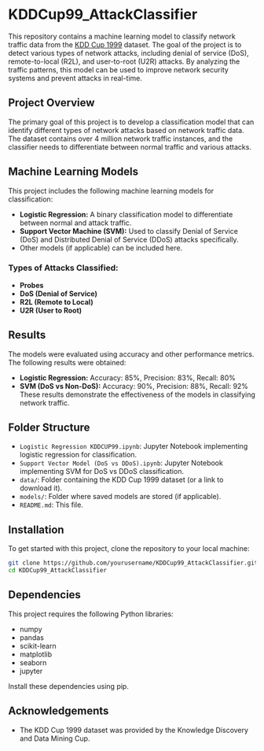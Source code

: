 # KDDCup99_AttackClassifier

This repository contains a machine learning model to classify network traffic data from the [KDD Cup 1999](http://kdd.ics.uci.edu/databases/kddcup99/kddcup99.html) dataset. The goal of the project is to detect various types of network attacks, including denial of service (DoS), remote-to-local (R2L), and user-to-root (U2R) attacks. By analyzing the traffic patterns, this model can be used to improve network security systems and prevent attacks in real-time.

## Project Overview

The primary goal of this project is to develop a classification model that can identify different types of network attacks based on network traffic data. The dataset contains over 4 million network traffic instances, and the classifier needs to differentiate between normal traffic and various attacks.

## Machine Learning Models
This project includes the following machine learning models for classification:
- **Logistic Regression:** A binary classification model to differentiate between normal and attack traffic.
- **Support Vector Machine (SVM):** Used to classify Denial of Service (DoS) and Distributed Denial of Service (DDoS) attacks specifically.
- Other models (if applicable) can be included here.

### Types of Attacks Classified:
- **Probes**
- **DoS (Denial of Service)**
- **R2L (Remote to Local)**
- **U2R (User to Root)**

## Results
The models were evaluated using accuracy and other performance metrics. The following results were obtained:
- **Logistic Regression:** Accuracy: 85%, Precision: 83%, Recall: 80%
- **SVM (DoS vs Non-DoS):** Accuracy: 90%, Precision: 88%, Recall: 92%
These results demonstrate the effectiveness of the models in classifying network traffic.

## Folder Structure
- `Logistic Regression KDDCUP99.ipynb`: Jupyter Notebook implementing logistic regression for classification.
- `Support Vector Model (DoS vs DDoS).ipynb`: Jupyter Notebook implementing SVM for DoS vs DDoS classification.
- `data/`: Folder containing the KDD Cup 1999 dataset (or a link to download it).
- `models/`: Folder where saved models are stored (if applicable).
- `README.md`: This file.

## Installation



To get started with this project, clone the repository to your local machine:

```bash
git clone https://github.com/yourusername/KDDCup99_AttackClassifier.git
cd KDDCup99_AttackClassifier
```
## Dependencies
This project requires the following Python libraries:
- numpy
- pandas
- scikit-learn
- matplotlib
- seaborn
- jupyter

Install these dependencies using pip.

## Acknowledgements
- The KDD Cup 1999 dataset was provided by the Knowledge Discovery and Data Mining Cup.
